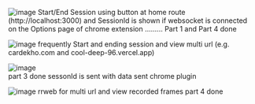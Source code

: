 ![image](https://github.com/cool-deep-96/redscope_cool_deep_96_assignment/assets/143888090/d6583f05-5786-47d7-89d0-9a22014ad564)
Start/End  Session using button at home route (http://localhost:3000) and  SessionId is shown if websocket is connected on the Options page of chrome extension
.........
Part 1 and Part 4 done

![image](https://github.com/cool-deep-96/redscope_cool_deep_96_assignment/assets/143888090/02e24158-f935-466f-9dbc-d5b1f46660d6)
frequently Start and ending session and view multi url (e.g. cardekho.com and cool-deep-96.vercel.app)


![image](https://github.com/cool-deep-96/redscope_cool_deep_96_assignment/assets/143888090/6066be2d-592b-42c6-ae48-8f7cb3a96490)
<br>
part 3 done sessonId is sent with data sent chrome plugin



![image](https://github.com/cool-deep-96/redscope_cool_deep_96_assignment/assets/143888090/ad25005f-e031-46ac-af56-93d561487389)
rrweb for multi url and view recorded frames 
part 4 done 



